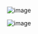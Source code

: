 ![image](https://github.com/user-attachments/assets/c89a6ea4-0a09-4ec8-a89a-7ba916a87137)




![image](https://github.com/user-attachments/assets/97a7c2de-7437-445e-82f5-bf1c743568df)
